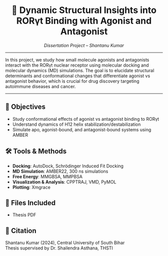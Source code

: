 <div align="center">

# 🧬 Dynamic Structural Insights into RORγt Binding with Agonist and Antagonist  
_Dissertation Project – Shantanu Kumar_

</div>

---

In this project, we study how small molecule agonists and antagonists interact with the RORγt nuclear receptor using molecular docking and molecular dynamics (MD) simulations. The goal is to elucidate structural determinants and conformational changes that differentiate agonist vs antagonist behavior, which is crucial for drug discovery targeting autoimmune diseases and cancer.

---

## 📌 Objectives
- Study conformational effects of agonist vs antagonist binding to RORγt  
- Understand dynamics of H12 helix stabilization/destabilization  
- Simulate apo, agonist-bound, and antagonist-bound systems using AMBER  

## 🛠 Tools & Methods
- **Docking**: AutoDock, Schrödinger Induced Fit Docking  
- **MD Simulation**: AMBER22, 300 ns simulations  
- **Free Energy**: MMGBSA, MMPBSA  
- **Visualization & Analysis**: CPPTRAJ, VMD, PyMOL  
- **Plotting**: Xmgrace  

## 🧪 Files Included
- Thesis PDF  

## 📄 Citation
Shantanu Kumar (2024), Central University of South Bihar  
Thesis supervised by Dr. Shailendra Asthana, THSTI

